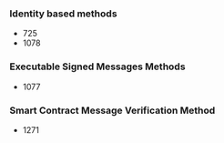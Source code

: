 ### Identity based methods
- 725
- 1078

### Executable Signed Messages Methods
- 1077


### Smart Contract Message Verification Method
- 1271


